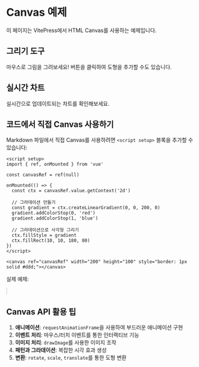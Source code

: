 # Canvas 예제

이 페이지는 VitePress에서 HTML Canvas를 사용하는 예제입니다.

## 그리기 도구

마우스로 그림을 그려보세요! 버튼을 클릭하여 도형을 추가할 수도 있습니다.

<CanvasDemo />

## 실시간 차트

실시간으로 업데이트되는 차트를 확인해보세요.

<ChartCanvas />

## 코드에서 직접 Canvas 사용하기

Markdown 파일에서 직접 Canvas를 사용하려면 `<script setup>` 블록을 추가할 수 있습니다:

```vue
<script setup>
import { ref, onMounted } from 'vue'

const canvasRef = ref(null)

onMounted(() => {
  const ctx = canvasRef.value.getContext('2d')
  
  // 그라데이션 만들기
  const gradient = ctx.createLinearGradient(0, 0, 200, 0)
  gradient.addColorStop(0, 'red')
  gradient.addColorStop(1, 'blue')
  
  // 그라데이션으로 사각형 그리기
  ctx.fillStyle = gradient
  ctx.fillRect(10, 10, 180, 80)
})
</script>

<canvas ref="canvasRef" width="200" height="100" style="border: 1px solid #ddd;"></canvas>
```

실제 예제:

<script setup>
import { ref, onMounted } from 'vue'

const canvasRef = ref(null)

onMounted(() => {
  const ctx = canvasRef.value.getContext('2d')
  
  // 그라데이션 만들기
  const gradient = ctx.createLinearGradient(0, 0, 200, 0)
  gradient.addColorStop(0, '#3eaf7c')
  gradient.addColorStop(1, '#2c8a5c')
  
  // 그라데이션으로 사각형 그리기
  ctx.fillStyle = gradient
  ctx.fillRect(10, 10, 180, 80)
  
  // 텍스트 추가
  ctx.fillStyle = 'white'
  ctx.font = 'bold 20px Arial'
  ctx.textAlign = 'center'
  ctx.fillText('Canvas in VitePress!', 100, 55)
})
</script>

<canvas ref="canvasRef" width="200" height="100" style="border: 1px solid #ddd; border-radius: 4px;"></canvas>

## Canvas API 활용 팁

1. **애니메이션**: `requestAnimationFrame`을 사용하여 부드러운 애니메이션 구현
2. **이벤트 처리**: 마우스/터치 이벤트를 통한 인터랙티브 기능
3. **이미지 처리**: `drawImage`를 사용한 이미지 조작
4. **패턴과 그라데이션**: 복잡한 시각 효과 생성
5. **변환**: `rotate`, `scale`, `translate`를 통한 도형 변환